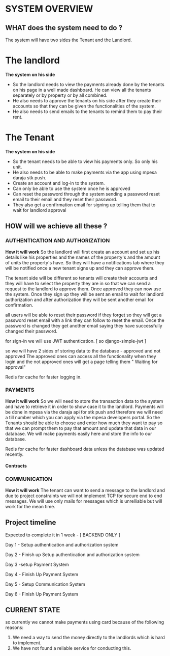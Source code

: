 # SYSTEM OVERVIEW
## WHAT does the system need to do ?

The system will have two sides the Tenant and the Landlord.

# The landlord
**The system on his side**
- So the landlord needs to view the payments already done by the tenants on his page in a well
made dashboard. He can view all the tenants separately or by property or by all combined.
- He also needs to approve the tenants on his side after they create their accounts so that they can be given the functionalities of the system.
-  He also needs to send emails to the tenants to remind them to pay their rent.

# The Tenant
**The system on his side**
- So the tenant needs to be able to view his payments only. So only his unit.
- He also needs to be able to make payments via the app using mpesa daraja stk push.
- Create an account and log-in to the system.
- Can only be able to use the system once he is approved
- Can reset the password through the system sending a password reset email to their email and they reset their password.
- They also get a confirmation email for signing up telling them that to wait for landlord approval

## HOW will we achieve all these ?
### AUTHENTICATION AND AUTHORIZATION
**How it will work**
So the landlord will first create an account and set up his details like his properties and the names of the property's and the amount of units the property's have. So they will have a notifications tab where they will be notified once a new tenant signs up and they can approve them.

The tenant side will be different so tenants will create their accounts and they will have to select the property they are in so that we can send a request to the landlord to approve them. Once approved they can now use the system. Once they sign up they will be sent an email to wait for landlord authorization and after authorization they will be sent another email for confirmation.

all users will be able to reset their password if they forget so they will get a password reset email with a link they can follow to reset the email. Once the password is changed they get another email saying they have successfully changed their password.

for sign-in we will use JWT authentication. [ so django-simple-jwt ]

so we will have 2 sides of storing data to the database - approved and not approved 
The approved ones can access all the functionality when they login  and the not approved ones will get a page telling them " Waiting for approval"

Redis for cache for faster logging in.

### PAYMENTS
**How it will work**
So we will need to store the transaction data to the system and have to retrieve it in order to show case it to the landlord. Payments will be done in mpesa via the daraja api for stk push and therefore we will need a till number which you can apply via the mpesa developers portal.
So the Tenants should be able to choose and enter how much they want to pay so that we can prompt them to pay that amount and update that data in our database.
We will make payments easily here and store the info to our database.

Redis for cache for faster dashboard data unless the database was updated recently.

#### Contracts


### COMMUNICATION
**How it will work**
The tenant can want to send a message to the landlord and due to project constraints we will not implement TCP for secure end to end messages. We will use only mails for messages which is unrelliable but will work for the mean time.

## Project timeline

Expected to complete it in 1 week - [ BACKEND ONLY ]

Day 1 - Setup authentication and authorization system

Day 2 - Finish up Setup authentication and authorization system

Day 3 -setup Payment System

Day 4 - Finish Up Payment System

Day 5 - Setup Communication System

Day 6 - Finish Up Payment System

## CURRENT STATE

so currently we cannot make payments using card because of the following reasons:
 1. We need a way to send the money directly to the landlords which is hard to implement.
 2. We have not found a reliable service for conducting this.